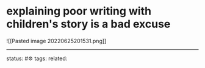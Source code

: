 # explaining poor writing with children's story is a bad excuse
![[Pasted image 20220625201531.png]]


---
status: #⚙️ 
tags: 
related: 
